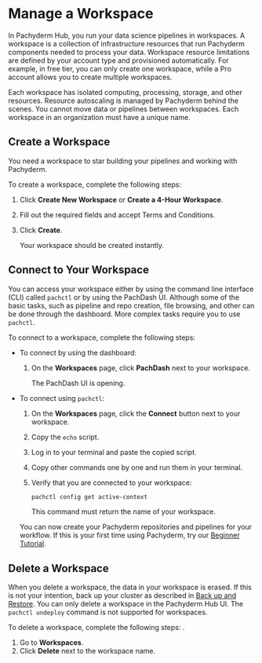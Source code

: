 # Manage a Workspace

In Pachyderm Hub, you run your data science pipelines in workspaces.
A workspace is a collection of infrastructure resources that run
Pachyderm components needed to process your data. Workspace resource
limitations are defined by your account type and provisioned automatically.
For example, in free tier, you can only create one workspace, while
a Pro account allows you to create multiple workspaces.

Each workspace has isolated computing, processing, storage, and other
resources. Resource autoscaling is managed by Pachyderm behind the
scenes. You cannot move data or pipelines between workspaces.
Each workspace in an organization must have a unique name.

## Create a Workspace

You need a workspace to star building your pipelines and working
with Pachyderm. 

To create a workspace, complete the following steps:

1. Click **Create New Workspace** or **Create a 4-Hour Workspace**.
1. Fill out the required fields and accept Terms and Conditions.
1. Click **Create**.

   Your workspace should be created instantly.

## Connect to Your Workspace

You can access your workspace either by using the command line interface (CLI)
called `pachctl` or by using the PachDash UI. Although some of the
basic tasks, such as pipeline and repo creation, file browsing, and other
can be done through the dashboard. More complex tasks require you to use
`pachctl`. 

To connect to a workspace, complete the following steps:

* To connect by using the dashboard:

  1. On the **Workspaces** page, click **PachDash** next to your workspace.

     The PachDash UI is opening.

* To connect using `pachctl`:

  1. On the **Workspaces** page, click the **Connect** button next to your
  workspace.
  1. Copy the `echo` script.
  1. Log in to your terminal and paste the copied script.
  1. Copy other commands one by one and run them in your terminal.
  1. Verify that you are connected to your workspace:

     ```bash
     pachctl config get active-context
     ```

     This command must return the name of your workspace.

  You can now create your Pachyderm repositories and pipelines for
  your workflow. If this is your first time using Pachyderm, 
  try our [Beginner Tutorial](../getting-started/beginner-tutorial/).

## Delete a Workspace

When you delete a workspace, the data in your workspace is erased. If this is
not your intention, back up your cluster as described in [Back up and Restore](../../deploy-manage/manage/backup_restore/).
You can only delete a workspace in the Pachyderm Hub UI. The `pachctl undeploy`
command is not supported for workspaces.

To delete a workspace, complete the following steps:
.
1. Go to **Workspaces**.
1. Click **Delete** next to the workspace name.
